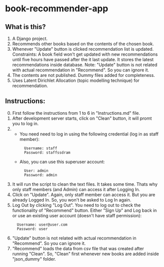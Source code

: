 # book-recommender-app
## What is this?
1. A Django project.
2. Recommends other books based on the contents of the chosen book.
3. Whenever "Update" button is clicked recommendation list is updated.
   Constraints: A book field won't get updated with new recommendations 
   until five hours have passed after the it last update. It stores the latest
   recommendations inside database. 
   Note: "Update" button is not related with actual recommendation in "Recommend". So you can
   ignore it.
4. The contents are not published. Dummy files added for completeness.
5. Uses Latent Dirichlet Allocation (topic modelling technique) for recommendation.

## Instructions:
0. First follow the instructions from 1 to 6 in "Instructions.md" file.
1. After development server starts, click on "Clean" button, it will promt you to log in. 
2. - You need need to log in using the following credential (log in as staff member):
      ```
        Username: staff
        Password: staffssdram
      ```
   - Also, you can use this superuser account:
      ```
        User: admin
        Password: admin
      ```
3. It will run the script to clean the text files. It takes some time. Thats why only staff members (and Admin) can access it after Logging In.
4. Click on "Update". Again, only staff member can access it. But you are already Logged In. So, you won't be asked to Log In again.
5. Log Out by clicking "Log Out". You need to log out to check the functionality of "Recommend" button. Either "Sign Up" and Log back in or use an existing user account (doesn't have staff permission): 
      ```
        Username: user@user.com 
        Password: user
      ```
6. "Update" button is not related with actual recommendation in "Recommend". So you can ignore it.
7. "Recommend" loads the data from csv file that was created after running "Clean". So, "Clean" first whenever new books are added inside "json_dummy" folder.
